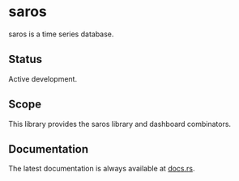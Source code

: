 saros
=====

saros is a time series database.

Status
------

Active development.

Scope
-----

This library provides the saros library and dashboard combinators.

Documentation
-------------

The latest documentation is always available at [docs.rs](https://docs.rs/saros/latest/saros/).
